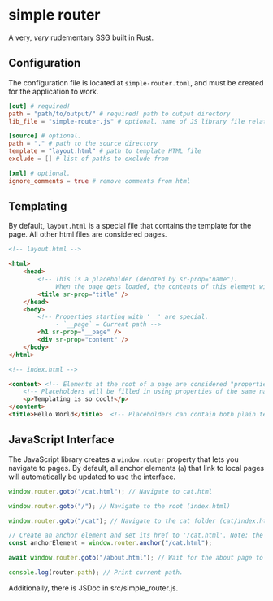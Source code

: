 # simple router

A very, _very_ rudementary [SSG](https://www.cloudflare.com/learning/performance/static-site-generator) built in Rust.

## Configuration

The configuration file is located at `simple-router.toml`, and must be created for the application to work.

```toml
[out] # required!
path = "path/to/output/" # required! path to output directory
lib_file = "simple-router.js" # optional. name of JS library file relative to output directory

[source] # optional.
path = "." # path to the source directory
template = "layout.html" # path to template HTML file
exclude = [] # list of paths to exclude from 

[xml] # optional.
ignore_comments = true # remove comments from html
```

## Templating

By default, `layout.html` is a special file that contains the template for the page. All other html files are considered pages.

```html
<!-- layout.html -->

<html>
    <head>
        <!-- This is a placeholder (denoted by sr-prop="name").
             When the page gets loaded, the contents of this element will be replaced. -->
        <title sr-prop="title" /> 
    </head>
    <body>
        <!-- Properties starting with '__' are special. 
             - `__page` = Current path -->
        <h1 sr-prop="__page" /> 
        <div sr-prop="content" />
    </body>
</html>

<!-- index.html -->

<content> <!-- Elements at the root of a page are considered "properties" -->
    <!-- Placeholders will be filled in using properties of the same name. -->
    <p>Templating is so cool!</p> 
</content>
<title>Hello World</title>  <!-- Placeholders can contain both plain text and html. -->

```

## JavaScript Interface

The JavaScript library creates a `window.router` property that lets you navigate to pages. By default, all anchor elements (`a`) that link to local pages will automatically be updated to use the interface.

```javascript
window.router.goto("/cat.html"); // Navigate to cat.html

window.router.goto("/"); // Navigate to the root (index.html)

window.router.goto("/cat"); // Navigate to the cat folder (cat/index.html)

// Create an anchor element and set its href to '/cat.html'. Note: the href attribute doesn't actually affect where this link will go.
const anchorElement = window.router.anchor("/cat.html");

await window.router.goto("/about.html"); // Wait for the about page to load, then continue.

console.log(router.path); // Print current path.
```

Additionally, there is JSDoc in src/simple_router.js.
